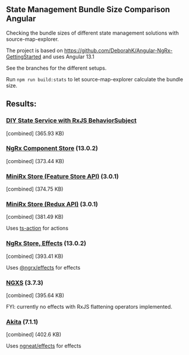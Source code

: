 ## State Management Bundle Size Comparison Angular

Checking the bundle sizes of different state management solutions with source-map-explorer.

The project is based on https://github.com/DeborahK/Angular-NgRx-GettingStarted and uses Angular 13.1

See the branches for the different setups.

Run `npm run build:stats` to let source-map-explorer calculate the bundle size.

## Results:

### [DIY State Service with RxJS BehaviorSubject](https://dev.to/angular/simple-yet-powerful-state-management-in-angular-with-rxjs-4f8g)

[combined] (365.93 KB)

### [NgRx Component Store](https://ngrx.io/guide/component-store) (13.0.2)

[combined] (373.44 KB)

### [MiniRx Store (Feature Store API)](https://mini-rx.io/) (3.0.1)

[combined] (374.75 KB)

### [MiniRx Store (Redux API)](https://mini-rx.io/) (3.0.1)

[combined] (381.49 KB)

Uses [ts-action](https://github.com/cartant/ts-action) for actions

### [NgRx Store, Effects](https://ngrx.io/) (13.0.2)

[combined] (393.41 KB)

Uses [@ngrx/effects](https://ngrx.io/guide/effects) for effects

### [NGXS](https://www.ngxs.io/) (3.7.3)

[combined] (395.64 KB)

FYI: currently no effects with RxJS flattening operators implemented.

### [Akita](https://datorama.github.io/akita/) (7.1.1)

[combined] (402.6 KB)

Uses [ngneat/effects](https://github.com/ngneat/effects) for effects
